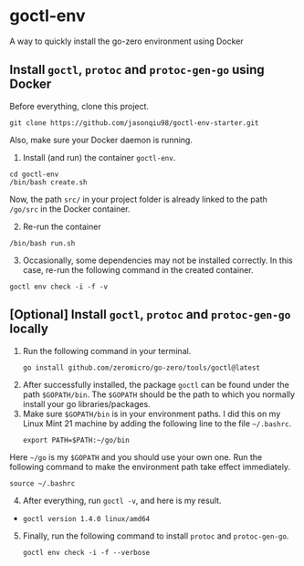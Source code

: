 # goctl-env

A way to quickly install the go-zero environment using Docker

## Install `goctl`, `protoc` and `protoc-gen-go` using Docker

Before everything, clone this project.

```
git clone https://github.com/jasonqiu98/goctl-env-starter.git
```

Also, make sure your Docker daemon is running.

1. Install (and run) the container `goctl-env`.
```shell
cd goctl-env
/bin/bash create.sh
```
Now, the path `src/` in your project folder is already linked to the path `/go/src` in the Docker container. 

2. Re-run the container
```shell
/bin/bash run.sh
```

3. Occasionally, some dependencies may not be installed correctly. In this case, re-run the following command in the created container.
```shell
goctl env check -i -f -v
```

## [Optional] Install `goctl`, `protoc` and `protoc-gen-go` locally

1. Run the following command in your terminal.
   ```shell
   go install github.com/zeromicro/go-zero/tools/goctl@latest
   ```
2. After successfully installed, the package `goctl` can be found under the path `$GOPATH/bin`. The `$GOPATH` should be the path to which you normally install your go libraries/packages.
3. Make sure `$GOPATH/bin` is in your environment paths. I did this on my Linux Mint 21 machine by adding the following line to the file `~/.bashrc`.
   ```
   export PATH=$PATH:~/go/bin
   ```
  Here `~/go` is my `$GOPATH` and you should use your own one. Run the following command to make the environment path take effect immediately.
   ```shell
   source ~/.bashrc
   ```
4. After everything, run `goctl -v`, and here is my result.
  - `goctl version 1.4.0 linux/amd64`
5. Finally, run the following command to install `protoc` and `protoc-gen-go`.
   ```shell
   goctl env check -i -f --verbose
   ```
